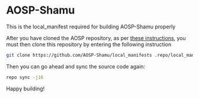 # AOSP-Shamu

This is the local_manifest required for building AOSP-Shamu properly

After you have cloned the AOSP repository, as per [these instructions](https://source.android.com/source/initializing.html), you must then clone this repository by entering the following instruction

```bash
git clone https://github.com/AOSP-Shamu/local_manifests .repo/local_manifests
```

Then you can go ahead and sync the source code again:

```bash
repo sync -j16
```

Happy building!
